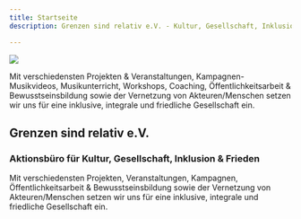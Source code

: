 ```yaml
---
title: Startseite
description: Grenzen sind relativ e.V. - Kultur, Gesellschaft, Inklusion & Frieden

---
```

![](/media/gsr-fb-banner_2018-1.jpg)

Mit verschiedensten Projekten & Veranstaltungen, Kampagnen-Musikvideos, Musikunterricht, Workshops, Coaching, Öffentlichkeitsarbeit & Bewusstseinsbildung sowie der Vernetzung von Akteuren/Menschen setzen wir uns für eine inklusive, integrale und friedliche Gesellschaft ein.

## Grenzen sind relativ e.V.

### Aktionsbüro für Kultur, Gesellschaft, Inklusion & Frieden

Mit verschiedensten Projekten, Veranstaltungen, Kampagnen, Öffentlichkeitsarbeit & Bewusstseinsbildung sowie der Vernetzung von Akteuren/Menschen setzen wir uns für eine inklusive, integrale und friedliche Gesellschaft ein.